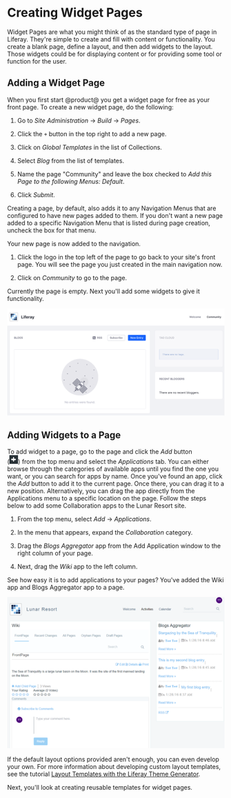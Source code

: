 # Creating Widget Pages

Widget Pages are what you might think of as the standard type of page in 
Liferay. They're simple to create and fill with content or functionality. You 
create a blank page, define a layout, and then add widgets to the layout. Those 
widgets could be for displaying content or for providing some tool or function 
for the user.

## Adding a Widget Page

When you first start @product@ you get a widget page for free as your front 
page. To create a new widget page, do the following:

1.  Go to *Site Administration* &rarr; *Build* &rarr; *Pages*.

2.  Click the `+` button in the top right to add a new page.

3.  Click on *Global Templates* in the list of Collections.

4.  Select *Blog* from the list of templates.

4.  Name the page "Community" and leave the box checked to *Add this Page to the
    following Menus: Default*.
    
5.  Click *Submit*.

Creating a page, by default, also adds it to any Navigation Menus that are 
configured to have new pages added to them. If you don't want a new page added 
to a specific Navigation Menu that is listed during page creation, uncheck the 
box for that menu.

Your new page is now added to the navigation.

1.  Click the logo in the top left of the page to go back to your site's front 
    page. You will see the page you just created in the main navigation now.
    
2.  Click on *Community* to go to the page.

Currently the page is empty. Next you'll add some widgets to give it functionality.

![Figure X: Your page has been added to the navigation automatically.](../../../../../../images/community-page-created.png)


## Adding Widgets to a Page

To add widget to a page, go to the page and click the *Add* button  
(![Add](../../../../../../images/icon-control-menu-add.png)) 
from the  top menu and select the *Applications* tab. You can either browse
through the categories of available apps until you find the one you want, or you
can search for apps by name. Once you've found an app, click the *Add* button to
add it to the current page. Once there, you can drag it to a new position.
Alternatively, you can drag the app directly from the Applications menu to
a specific location on the page. Follow the steps below to add some
Collaboration apps to the Lunar Resort site.

1.  From the top menu, select *Add* &rarr; *Applications*.

2.  In the menu that appears, expand the *Collaboration* category.

3.  Drag the *Blogs Aggregator* app from the Add Application window to the right
    column of your page.

4.  Next, drag the *Wiki* app to the left column.

See how easy it is to add applications to your pages? You've added the Wiki
app and Blogs Aggregator app to a page. 

![Figure 1: Your page layout options are virtually limitless with a slew of application and layout combinations.](../../../../../../images/app-layout-design.png)

If the default layout options provided aren't enough, you can even develop your
own. For more information about developing custom layout templates, see the
tutorial 
[Layout Templates with the Liferay Theme Generator](/develop/tutorials/-/knowledge_base/7-1/creating-layout-templates-with-the-themes-generator-0). 

Next, you'll look at creating reusable templates for widget pages.
